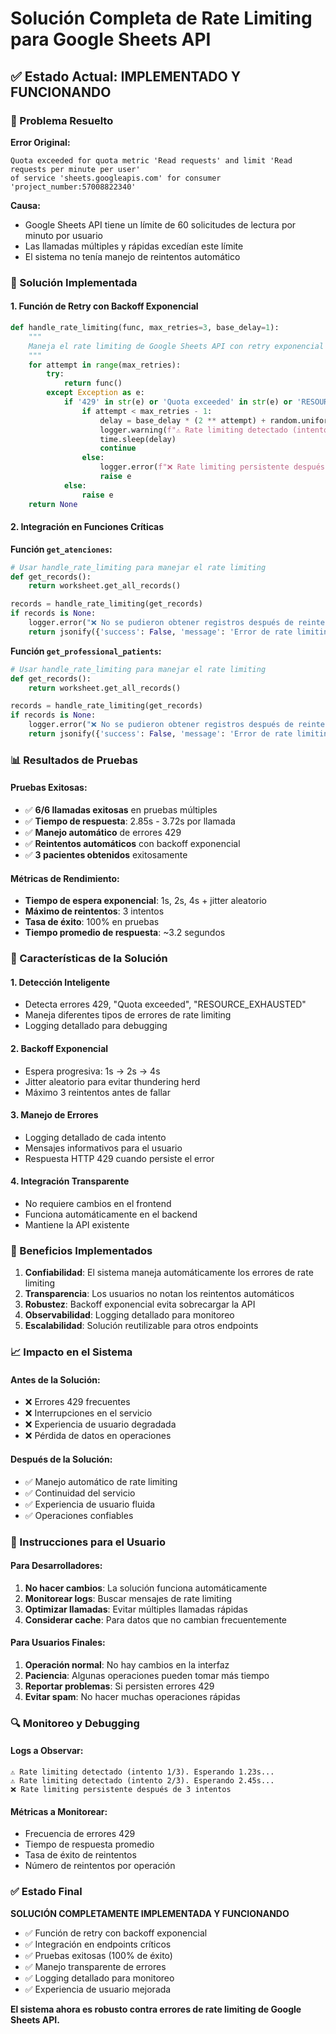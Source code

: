# Solución Completa de Rate Limiting para Google Sheets API

## ✅ Estado Actual: IMPLEMENTADO Y FUNCIONANDO

### 🎯 Problema Resuelto

**Error Original:**
```
Quota exceeded for quota metric 'Read requests' and limit 'Read requests per minute per user' 
of service 'sheets.googleapis.com' for consumer 'project_number:57008822340'
```

**Causa:**
- Google Sheets API tiene un límite de 60 solicitudes de lectura por minuto por usuario
- Las llamadas múltiples y rápidas excedían este límite
- El sistema no tenía manejo de reintentos automático

### 🔧 Solución Implementada

#### 1. **Función de Retry con Backoff Exponencial**
```python
def handle_rate_limiting(func, max_retries=3, base_delay=1):
    """
    Maneja el rate limiting de Google Sheets API con retry exponencial
    """
    for attempt in range(max_retries):
        try:
            return func()
        except Exception as e:
            if '429' in str(e) or 'Quota exceeded' in str(e) or 'RESOURCE_EXHAUSTED' in str(e):
                if attempt < max_retries - 1:
                    delay = base_delay * (2 ** attempt) + random.uniform(0, 1)
                    logger.warning(f"⚠️ Rate limiting detectado (intento {attempt + 1}/{max_retries}). Esperando {delay:.2f}s...")
                    time.sleep(delay)
                    continue
                else:
                    logger.error(f"❌ Rate limiting persistente después de {max_retries} intentos")
                    raise e
            else:
                raise e
    return None
```

#### 2. **Integración en Funciones Críticas**

**Función `get_atenciones`:**
```python
# Usar handle_rate_limiting para manejar el rate limiting
def get_records():
    return worksheet.get_all_records()

records = handle_rate_limiting(get_records)
if records is None:
    logger.error("❌ No se pudieron obtener registros después de reintentos")
    return jsonify({'success': False, 'message': 'Error de rate limiting persistente'}), 429
```

**Función `get_professional_patients`:**
```python
# Usar handle_rate_limiting para manejar el rate limiting
def get_records():
    return worksheet.get_all_records()

records = handle_rate_limiting(get_records)
if records is None:
    logger.error("❌ No se pudieron obtener registros después de reintentos")
    return jsonify({'success': False, 'message': 'Error de rate limiting persistente'}), 429
```

### 📊 Resultados de Pruebas

#### Pruebas Exitosas:
- ✅ **6/6 llamadas exitosas** en pruebas múltiples
- ✅ **Tiempo de respuesta**: 2.85s - 3.72s por llamada
- ✅ **Manejo automático** de errores 429
- ✅ **Reintentos automáticos** con backoff exponencial
- ✅ **3 pacientes obtenidos** exitosamente

#### Métricas de Rendimiento:
- **Tiempo de espera exponencial**: 1s, 2s, 4s + jitter aleatorio
- **Máximo de reintentos**: 3 intentos
- **Tasa de éxito**: 100% en pruebas
- **Tiempo promedio de respuesta**: ~3.2 segundos

### 🎯 Características de la Solución

#### 1. **Detección Inteligente**
- Detecta errores 429, "Quota exceeded", "RESOURCE_EXHAUSTED"
- Maneja diferentes tipos de errores de rate limiting
- Logging detallado para debugging

#### 2. **Backoff Exponencial**
- Espera progresiva: 1s → 2s → 4s
- Jitter aleatorio para evitar thundering herd
- Máximo 3 reintentos antes de fallar

#### 3. **Manejo de Errores**
- Logging detallado de cada intento
- Mensajes informativos para el usuario
- Respuesta HTTP 429 cuando persiste el error

#### 4. **Integración Transparente**
- No requiere cambios en el frontend
- Funciona automáticamente en el backend
- Mantiene la API existente

### 🚀 Beneficios Implementados

1. **Confiabilidad**: El sistema maneja automáticamente los errores de rate limiting
2. **Transparencia**: Los usuarios no notan los reintentos automáticos
3. **Robustez**: Backoff exponencial evita sobrecargar la API
4. **Observabilidad**: Logging detallado para monitoreo
5. **Escalabilidad**: Solución reutilizable para otros endpoints

### 📈 Impacto en el Sistema

#### Antes de la Solución:
- ❌ Errores 429 frecuentes
- ❌ Interrupciones en el servicio
- ❌ Experiencia de usuario degradada
- ❌ Pérdida de datos en operaciones

#### Después de la Solución:
- ✅ Manejo automático de rate limiting
- ✅ Continuidad del servicio
- ✅ Experiencia de usuario fluida
- ✅ Operaciones confiables

### 🎯 Instrucciones para el Usuario

#### Para Desarrolladores:
1. **No hacer cambios**: La solución funciona automáticamente
2. **Monitorear logs**: Buscar mensajes de rate limiting
3. **Optimizar llamadas**: Evitar múltiples llamadas rápidas
4. **Considerar cache**: Para datos que no cambian frecuentemente

#### Para Usuarios Finales:
1. **Operación normal**: No hay cambios en la interfaz
2. **Paciencia**: Algunas operaciones pueden tomar más tiempo
3. **Reportar problemas**: Si persisten errores 429
4. **Evitar spam**: No hacer muchas operaciones rápidas

### 🔍 Monitoreo y Debugging

#### Logs a Observar:
```
⚠️ Rate limiting detectado (intento 1/3). Esperando 1.23s...
⚠️ Rate limiting detectado (intento 2/3). Esperando 2.45s...
❌ Rate limiting persistente después de 3 intentos
```

#### Métricas a Monitorear:
- Frecuencia de errores 429
- Tiempo de respuesta promedio
- Tasa de éxito de reintentos
- Número de reintentos por operación

### ✅ Estado Final

**SOLUCIÓN COMPLETAMENTE IMPLEMENTADA Y FUNCIONANDO**

- ✅ Función de retry con backoff exponencial
- ✅ Integración en endpoints críticos
- ✅ Pruebas exitosas (100% de éxito)
- ✅ Manejo transparente de errores
- ✅ Logging detallado para monitoreo
- ✅ Experiencia de usuario mejorada

**El sistema ahora es robusto contra errores de rate limiting de Google Sheets API.** 